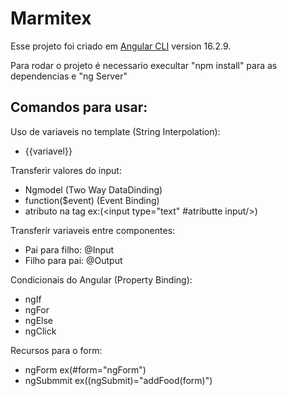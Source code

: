 # Marmitex

Esse projeto foi criado em [Angular CLI](https://github.com/angular/angular-cli) version 16.2.9.

Para rodar o projeto é necessario execultar "npm install" para as dependencias e "ng Server"

## Comandos para usar:

Uso de variaveis no template (String Interpolation):

- {{variavel}}

Transferir valores do input:

- Ngmodel (Two Way DataDinding)
- function($event) (Event Binding)
- atributo na tag ex:(<input type="text" #atributte input/>)

Transferir variaveis entre componentes:

- Pai para filho: @Input
- Filho para pai: @Output

Condicionais do Angular (Property Binding):

- ngIf
- ngFor
- ngElse
- ngClick

Recursos para o form:

- ngForm ex(#form="ngForm")
- ngSubmmit ex((ngSubmit)="addFood(form)")
